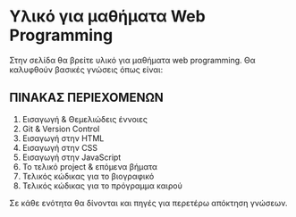 # Υλικό για μαθήματα Web Programming

Στην σελίδα θα βρείτε υλικό για μαθήματα web programming. Θα καλυφθούν βασικές γνώσεις όπως είναι:

## ΠΙΝΑΚΑΣ ΠΕΡΙΕΧΟΜΕΝΩΝ

1. Εισαγωγή & Θεμελιώδεις έννοιες    
2. Git & Version Control   
3. Εισαγωγή στην HTML   
4. Εισαγωγή στην CSS   
5. Εισαγωγή στην JavaScript   
6. Το τελικό project & επόμενα βήματα   
7. Τελικός κώδικας για το βιογραφικό   
8. Τελικός κώδικας για το πρόγραμμα καιρού   


Σε κάθε ενότητα θα δίνονται και πηγές για περετέρω απόκτηση γνώσεων.
